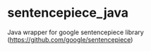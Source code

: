 # sentencepiece_java
Java wrapper for google sentencepiece library (https://github.com/google/sentencepiece)
